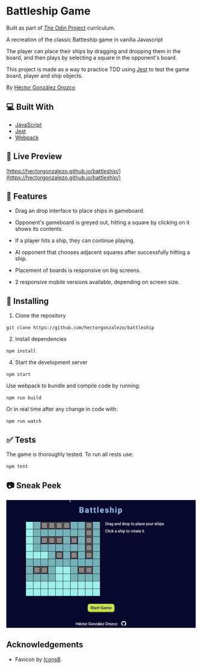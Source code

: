 # Battleship Game

Built as part of [The Odin Project](https://www.theodinproject.com/) curriculum.

A recreation of the classic Battleship game in vanilla Javascript

The player can place their ships by dragging and dropping them in the board, and then plays by selecting a square in the opponent's board.

This project is made as a way to practice TDD using [Jest](https://jestjs.io/) to test the game board, player and ship objects.


By [Héctor González Orozco](https://github.com/hectorgonzalezo)

## :computer: Built With

* [JavaScript](https://www.javascript.com/)
* [Jest](https://jestjs.io/)
* [Webpack](https://webpack.js.org/)


## :ferris_wheel: Live Preview

[https://hectorgonzalezo.github.io/battleship/](https://hectorgonzalezo.github.io/battleship/)

## :rocket: Features

- Drag an drop interface to place ships in gameboard.

- Opponent's gameboard is greyed out, hitting a square by clicking on it shows its contents.

- If a player hits a ship, they can continue playing.

- AI opponent that chooses adjacent squares after successfully hitting a ship.

- Placement of boards is responsive on big screens.

- 2 responsive mobile versions available, depending on screen size.

## :construction: Installing

1. Clone the repository

`git clone https://github.com/hectorgonzalezo/battleship`

2. Install dependencies

`npm install`

4. Start the development server

`npm start`

Use webpack to bundle and compile code by running:

`npm run build`

Or in real time after any change in code with:

`npm run watch`

## :white_check_mark: Tests

The game is thoroughly tested. To run all rests use:

`npm test`

## :camera: Sneak Peek

![Website gif](./src/assets/website.gif)

## Acknowledgements

- Favicon by [Icons8](https://icons8.com).

